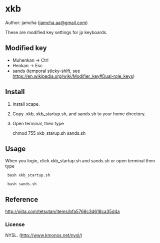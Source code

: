 # xkb
Author: jamcha (jamcha.aa@gmail.com)

These are modified key settings for jp keyboards.

## Modified key

- Muhenkan -> Ctrl
- Henkan -> Esc
- sands (temporal sticky-shift, see https://en.wikipedia.org/wiki/Modifier_key#Dual-role_keys)

## Install

1. Install xcape.
2. Copy .xkb, xkb_startup.sh, and sands.sh to your home directory.
3. Open terminal, then type

   chmod 755 xkb_starup.sh sands.sh

## Usage

When you login, click xkb_startup.sh and sands.sh or open terminal then type

     bash xkb_startup.sh

     bash sands.sh

## Reference
http://qiita.com/tetsutan/items/bfa5768c3d618ca35d4a

### License
NYSL. (http://www.kmonos.net/nysl/)